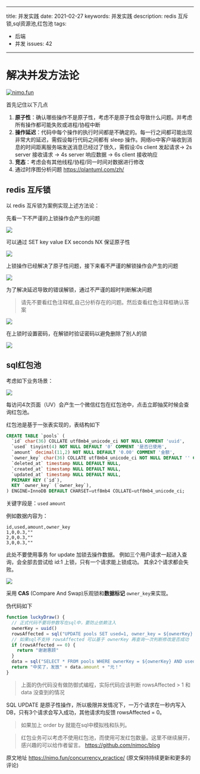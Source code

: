 ----
title: 并发实践
date: 2021-02-27
keywords: 并发实践
description: redis 互斥锁,sql资源池,红包池
tags:
- 后端
- 并发
issues: 42
----

# 解决并发方法论

[![nimo.fun](http://nimo.fun/notice/index.svg)](https://nimo.fun/notice/)

首先记住以下几点

1. **原子性**：确认哪些操作不是原子性，考虑不是原子性会导致什么问题。并考虑所有操作都可能失败或进程/协程中断
2. **操作延迟**：代码中每个操作的执行时间都是不确定的。每一行之间都可能出现非常大的延迟，需假设每行代码之间都有 sleep 操作。网络io中客户端收到消息的时间距离服务端发送消息已经过了很久，需假设:0s client 发起请求-> 2s server 接收请求 -> 4s server 响应数据 -> 6s client 接收响应
3. **竞态**：考虑会有其他线程/协程/同一时间对数据进行修改
4. 通过时序图分析问题 https://plantuml.com/zh/

## redis 互斥锁

以 redis 互斥锁为案例实现上述方法论：

先看一下不严谨的上锁操作会产生的问题


![](./concurrency_methodology/1-1.png)

可以通过 SET key value  EX seconds NX 保证原子性

![](./concurrency_methodology/1-2.png)

上锁操作已经解决了原子性问题，接下来看不严谨的解锁操作会产生的问题


![](./concurrency_methodology/1-3.png)

为了解决延迟导致的错误解锁，通过不严谨的超时判断解决问题

> 请先不要看红色注释框,自己分析存在的问题。然后查看红色注释框确认答案

![](./concurrency_methodology/1-4.png)

在上锁时设置密码，在解锁时验证密码以避免删除了别人的锁

![](./concurrency_methodology/1-5.png)

## sql红包池

考虑如下业务场景：

![](./concurrency_methodology/turntable.jpg)

每访问4次页面（UV）会产生一个微信红包在红包池中，点击立即抽奖时候会查询红包池。

红包池是基于一张表实现的，表结构如下

```sql
CREATE TABLE `pools` (
  `id` char(36) COLLATE utf8mb4_unicode_ci NOT NULL COMMENT 'uuid',
  `used` tinyint(4) NOT NULL DEFAULT '0' COMMENT '是否已使用',
  `amount` decimal(11,2) NOT NULL DEFAULT '0.00' COMMENT '金额',
  `owner_key` char(36) COLLATE utf8mb4_unicode_ci NOT NULL DEFAULT '' COMMENT '',
  `deleted_at` timestamp NULL DEFAULT NULL,
  `created_at` timestamp NULL DEFAULT NULL,
  `updated_at` timestamp NULL DEFAULT NULL,
  PRIMARY KEY (`id`),
  KEY `owner_key` (`owner_key`),
) ENGINE=InnoDB DEFAULT CHARSET=utf8mb4 COLLATE=utf8mb4_unicode_ci;
```


关键字段是：`used` `amount`

例如数据内容为：

```
id,used,amount,owner_key
1,0,0.3,""
2,0,0.3,""
3,0,0.3,""
```


此处不要使用事务 for update 加锁去操作数据。
例如三个用户请求一起进入查询，会全部去尝试给 id:1 上锁，只有一个请求能上锁成功。
其余2个请求都会失败。

![](./concurrency_methodology/2-1.png)

采用 **CAS** (Compare And Swap)乐观锁和**数据标记** `owner_key`来实现。

伪代码如下

```js
function luckyDraw() {
  // 正式代码不要将参数写在sql中，要防止依赖注入
  ownerKey = uuid()
  rowsAffected = sql("UPDATE pools SET used=1, owner_key = ${ownerKey}  WHERE used = 0 LIMIT 1")
  // 如果sql不支持 rowsAffected 可以基于 ownerKey 再查询一次判断修改是否成功
  if (rowsAffected == 0) {
    return "谢谢惠顾"
  }
  data = sql("SELECT * FROM pools WHERE ownerKey = ${ownerKey} AND used=1 LIMIT 1")
  return "中奖了，发放" + data.amount + "元！"
}
```

> 上面的伪代码没有做防御式编程，实际代码应该判断 rowsAffected > 1 和 data 没查到的情况

SQL UPDATE 是原子性操作，所以极限并发情况下，一万个请求在一秒内写入DB，只有3个请求会写入成功，其他请求均反馈 rowsAffected = 0。

> 如果加上 order by 就能在sql中模拟栈和队列。

> 红包业务可以考虑不使用红包池，而使用可发红包数量。这里不继续展开，感兴趣的可以给作者留言。 https://github.com/nimoc/blog

原文地址 https://nimo.fun/concurrency_practice/ (原文保持持续更新和更多的评论)
